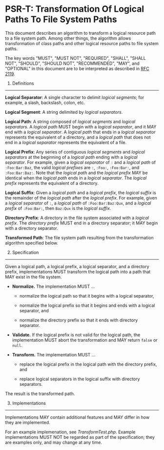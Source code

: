 PSR-T: Transformation Of Logical Paths To File System Paths
===========================================================

This document describes an algorithm to transform a logical resource path to a
file system path. Among other things, the algorithm allows transformation of
class paths and other logical resource paths to file system paths.

The key words "MUST", "MUST NOT", "REQUIRED", "SHALL", "SHALL NOT", "SHOULD",
"SHOULD NOT", "RECOMMENDED", "MAY", and "OPTIONAL" in this document are to be
interpreted as described in [RFC 2119](http://tools.ietf.org/html/rfc2119).


1. Definitions
--------------

**Logical Separator**: A single character to delimit _logical segments_; for
example, a slash, backslash, colon, etc.

**Logical Segment**: A string delimited by _logical separators_.

**Logical Path**: A string composed of _logical segments_ and _logical
separators_. A _logical path_ MUST begin with a _logical separator_, and it
MAY end with a _logical separator_. A _logical path_ that ends in a _logical
separator_ represents the equivalent of a directory, and a _logical path_ that
does not end in a _logical separator_ represents the equivalent of a file.

**Logical Prefix**: Any series of contiguous _logical segments_ and _logical
separators_ at the beginning of a _logical path_ ending with a _logical
separator_. For example, given a _logical separator_ of `:` and a _logical
path_ of `:Foo:Bar:Baz`, the valid _logical prefixes_ are `:`, `:Foo:`,
`:Foo:Bar:`, and `:Foo:Bar:Baz:`. Note that the _logical path_ and the
_logical prefix_ MAY be identical when the _logical path_ ends in a _logical
separator_. The _logical prefix_ represents the equivalent of a directory.

**Logical Suffix**: Given a _logical path_ and a _logical prefix_,
the _logical suffix_ is the remainder of the _logical path_ after the
_logical prefix_. For example, given a _logical separator_ of `:`, a
_logical path_ of `:Foo:Bar:Baz:Qux`, and a _logical prefix_ of
`:Foo:Bar:`, then `Baz:Qux` is the _logical suffix_.

**Directory Prefix**: A directory in the file system associated with a
_logical prefix_. The _directory prefix_ MUST end in a directory separator;
it MAY begin with a directory separator.

**Transformed Path**: The file system path resulting from the transformation
algorithm specified below.


2. Specification
----------------

Given a logical path, a logical prefix, a logical separator, and a directory
prefix, implementations MUST transform the logical path into a path that MAY
exist in the file system.

- **Normalize.** The implementation MUST ...

    - normalize the logical path so that it begins with a logical separator,

    - normalize the logical prefix so that it begins and ends with a logical
      separator, and

    - normalize the directory prefix so that it ends with directory separator.

- **Validate.** If the logical prefix is not valid for the logical path, the
  implementation MUST abort the transformation and MAY return `false` or
  `null`.

- **Transform.** The implementation MUST ...

    - replace the logical prefix in the logical path with the directory
      prefix, and

    - replace logical separators in the logical suffix with directory
      separators.

The result is the transformed path.


3. Implementations
------------------

Implementations MAY contain additional features and MAY differ in how they are
implemented.

For an example implemenation, see _TransformTest.php_. Example implementations
MUST NOT be regarded as part of the specification; they are examples only, and
may change at any time.

